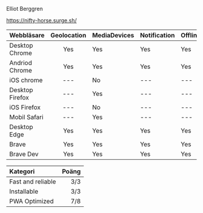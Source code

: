 Elliot Berggren 

https://nifty-horse.surge.sh/


| Webbläsare     | Geolocation  | MediaDevices  | Notification | Offline |Push  |
| ---------------|:------------:| --------------|--------------|---------|-----:|
| Desktop Chrome |     Yes      |     Yes       |     Yes      |   Yes   | Yes  |
| Andriod Chrome |     Yes      |     Yes       |     Yes      |   Yes   | Yes  |
| iOS chrome     |     ---      |     No        |     ---      |   ---   | ---  |
| Desktop Firefox|     ---      |     Yes       |     ---      |   ---   | ---  |
| iOS Firefox    |     ---      |     No        |     ---      |   ---   | ---  |
| Mobil Safari   |     ---      |     Yes       |     ---      |   ---   | ---  |
| Desktop Edge   |     Yes      |     Yes       |     Yes      |   Yes   | Yes  |
| Brave          |     Yes      |     Yes       |     Yes      |   Yes   | Yes  |
| Brave Dev      |     Yes      |     Yes       |     Yes      |   Yes   | Yes  |



|      Kategori       | Poäng  |
|:--------------------|-------:|
| Fast and reliable   |  3/3   | 
| Installable         |  3/3   | 
| PWA Optimized       |  7/8   | 
